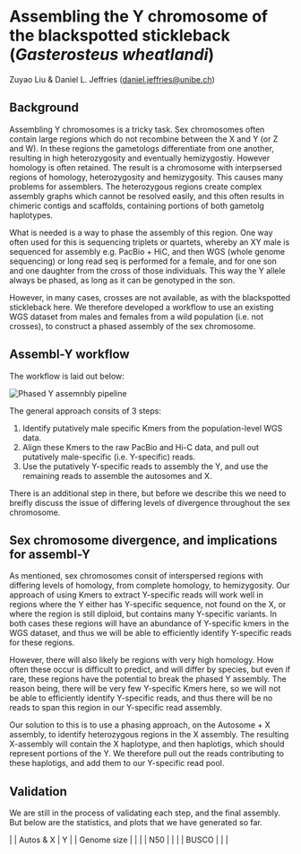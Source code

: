 # Assembling the Y chromosome of the blackspotted stickleback (<i>Gasterosteus wheatlandi</i>)

Zuyao Liu & Daniel L. Jeffries (daniel.jeffries@unibe.ch)


## Background
Assembling Y chromosomes is a tricky task. Sex chromosomes often contain large regions which do not recombine between the X and Y (or Z and W). In these regions the gametologs differentiate from one another, resulting in high heterozygosity and eventually hemizygostiy. However homology is often retained. The result is a chromosome with interpsersed regions of homology, heterozygosity and hemizygosity. This causes many problems for assemblers. The heterozygous regions create complex assembly graphs which cannot be resolved easily, and this often results in chimeric contigs and scaffolds, containing portions of both gametolg haplotypes. 

What is needed is a way to phase the assembly of this region. One way often used for this is sequencing triplets or quartets, whereby an XY male is sequenced for assembly e.g. PacBio + HiC, and then WGS (whole genome sequencing) or long read seq is performed for a female, and for one son and one daughter from the cross of those individuals. This way the Y allele always be phased, as long as it can be genotyped in the son. 

However, in many cases, crosses are not available, as with the blackspotted stickleback here. We therefore developed a workflow to use an existing WGS dataset from males and females from a wild population (i.e. not crosses), to construct a phased assembly of the sex chromosome. 

## Assembl-Y workflow

The workflow is laid out below:

![Phased Y assemnbly pipeline](https://github.com/ZuyaoLiu/Evolution-of-magic-sex-chromosomes-of-stickleback/blob/main/Assembl-Y_pipline.png)

The general approach consits of 3 steps:

1. Identify putatively male specific Kmers from the population-level WGS data. 
2. Align these Kmers to the raw PacBio and Hi-C data, and pull out putatively male-specific (i.e. Y-specific) reads. 
3. Use the putatively Y-specific reads to assembly the Y, and use the remaining reads to assemble the autosomes and X.

There is an additional step in there, but before we describe this we need to breifly discuss the issue of differing levels of divergence throughout the sex chromosome. 

## Sex chromosome divergence, and implications for assembl-Y

As mentioned, sex chromosomes consit of interspersed regions with differing levels of homology, from complete homology, to hemizygosity. Our approach of using Kmers to extract Y-specific reads will work well in regions where the Y either has Y-specific sequence, not found on the X, or where the region is still diploid, but contains many Y-specific variants. In both cases these regions will have an abundance of Y-specific kmers in the WGS dataset, and thus we will be able to efficiently identify Y-specific reads for these regions. 

However, there will also likely be regions with very high homology. How often these occur is difficult to predict, and will differ by species, but even if rare, these regions have the potential to break the phased Y assembly. The reason being, there will be very few Y-specific Kmers here, so we will not be able to efficiently identify Y-specific reads, and thus there will be no reads to span this region in our Y-specific read assembly. 

Our solution to this is to use a phasing approach, on the Autosome + X assembly, to identify heterozygous regions in the X assembly. The resulting X-assembly will contain the X haplotype, and then haplotigs, which should represent portions of the Y. We therefore pull out the reads contributing to these haplotigs, and add them to our Y-specific read pool. 

## Validation

We are still in the process of validating each step, and the final assembly. But below are the statistics, and plots that we have generated so far. 

|             | Autos & X  |  Y  | 
| Genome size |            |     |
| N50         |            |     |
| BUSCO       |            |     |









